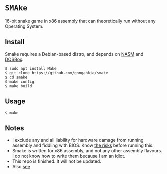 # `SMAke`

16-bit snake game in x86 assembly that can theoretically run without any Operating System.

## Install

Smake requires a Debian-based distro, and depends on [NASM](https://www.nasm.us/) and [DOSBox](https://www.dosbox.com/).

```console
$ sudo apt install Make
$ git clone https://github.com/gongahkia/smake
$ cd smake
$ make config
$ make build
```

## Usage

```console
$ make 
```

## Notes

* I exclude any and all liability for hardware damage from running assembly and fiddling with BIOS. Know [the risks](https://www.reddit.com/r/learnprogramming/comments/xkv928/how_assembly_programming_can_be_dangerous/) before running this.
* Smake is written for x86 assembly, and not any other assembly flavours. I do not know how to write them because I am an idiot.
* This repo is finished. It will not be updated.
* Also [see](https://github.com/cepa/snake)
